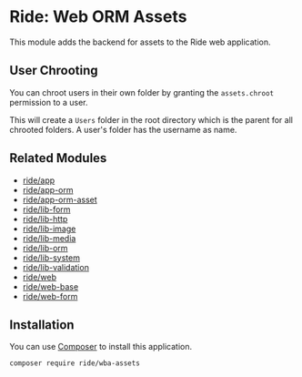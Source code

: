 # Ride: Web ORM Assets

This module adds the backend for assets to the Ride web application.

## User Chrooting

You can chroot users in their own folder by granting the `assets.chroot` permission to a user.

This will create a  `Users` folder in the root directory which is the parent for all chrooted folders.
A user's folder has the username as name.

## Related Modules 

- [ride/app](https://github.com/all-ride/ride-app)
- [ride/app-orm](https://github.com/all-ride/ride-app-orm)
- [ride/app-orm-asset](https://github.com/all-ride/ride-app-orm-asset)
- [ride/lib-form](https://github.com/all-ride/ride-lib-form)
- [ride/lib-http](https://github.com/all-ride/ride-lib-http)
- [ride/lib-image](https://github.com/all-ride/ride-lib-image)
- [ride/lib-media](https://github.com/all-ride/ride-lib-media)
- [ride/lib-orm](https://github.com/all-ride/ride-lib-orm)
- [ride/lib-system](https://github.com/all-ride/ride-lib-system)
- [ride/lib-validation](https://github.com/all-ride/ride-lib-validation)
- [ride/web](https://github.com/all-ride/ride-web)
- [ride/web-base](https://github.com/all-ride/ride-web-base)
- [ride/web-form](https://github.com/all-ride/ride-web-form)

## Installation

You can use [Composer](http://getcomposer.org) to install this application.

```
composer require ride/wba-assets
```
